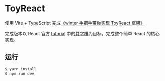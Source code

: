 # ToyReact

使用 Vite + TypeScript 完成[《winter 手把手带你实现 ToyReact 框架》](https://u.geekbang.org/subject/priorfe/100055432)

完成版本以 React 官方 [tutorial](https://zh-hans.reactjs.org/tutorial/tutorial.html) 中的[井字棋](https://codepen.io/gaearon/pen/gWWZgR)为目标，完成整个简单 React 的核心实现。

## 运行

```bash
$ yarn install
$ npm run dev
```